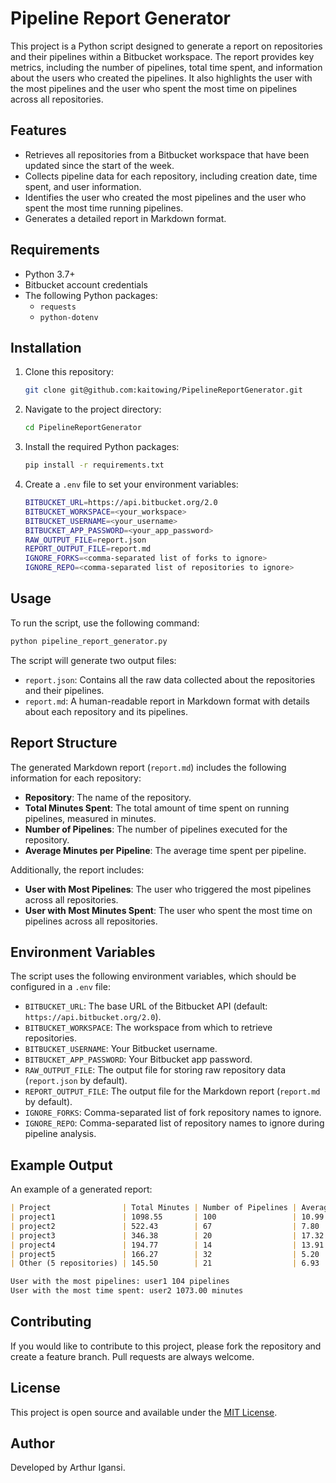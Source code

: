 # Pipeline Report Generator

This project is a Python script designed to generate a report on repositories and their pipelines within a Bitbucket workspace. The report provides key metrics, including the number of pipelines, total time spent, and information about the users who created the pipelines. It also highlights the user with the most pipelines and the user who spent the most time on pipelines across all repositories.

## Features
- Retrieves all repositories from a Bitbucket workspace that have been updated since the start of the week.
- Collects pipeline data for each repository, including creation date, time spent, and user information.
- Identifies the user who created the most pipelines and the user who spent the most time running pipelines.
- Generates a detailed report in Markdown format.

## Requirements
- Python 3.7+
- Bitbucket account credentials
- The following Python packages:
  - `requests`
  - `python-dotenv`

## Installation
1. Clone this repository:
   ```sh
   git clone git@github.com:kaitowing/PipelineReportGenerator.git
   ```
2. Navigate to the project directory:
   ```sh
   cd PipelineReportGenerator
   ```
3. Install the required Python packages:
   ```sh
   pip install -r requirements.txt
   ```
4. Create a `.env` file to set your environment variables:
   ```sh
   BITBUCKET_URL=https://api.bitbucket.org/2.0
   BITBUCKET_WORKSPACE=<your_workspace>
   BITBUCKET_USERNAME=<your_username>
   BITBUCKET_APP_PASSWORD=<your_app_password>
   RAW_OUTPUT_FILE=report.json
   REPORT_OUTPUT_FILE=report.md
   IGNORE_FORKS=<comma-separated list of forks to ignore>
   IGNORE_REPO=<comma-separated list of repositories to ignore>
   ```

## Usage
To run the script, use the following command:
```sh
python pipeline_report_generator.py
```
The script will generate two output files:
- `report.json`: Contains all the raw data collected about the repositories and their pipelines.
- `report.md`: A human-readable report in Markdown format with details about each repository and its pipelines.

## Report Structure
The generated Markdown report (`report.md`) includes the following information for each repository:
- **Repository**: The name of the repository.
- **Total Minutes Spent**: The total amount of time spent on running pipelines, measured in minutes.
- **Number of Pipelines**: The number of pipelines executed for the repository.
- **Average Minutes per Pipeline**: The average time spent per pipeline.

Additionally, the report includes:
- **User with Most Pipelines**: The user who triggered the most pipelines across all repositories.
- **User with Most Minutes Spent**: The user who spent the most time on pipelines across all repositories.

## Environment Variables
The script uses the following environment variables, which should be configured in a `.env` file:
- `BITBUCKET_URL`: The base URL of the Bitbucket API (default: `https://api.bitbucket.org/2.0`).
- `BITBUCKET_WORKSPACE`: The workspace from which to retrieve repositories.
- `BITBUCKET_USERNAME`: Your Bitbucket username.
- `BITBUCKET_APP_PASSWORD`: Your Bitbucket app password.
- `RAW_OUTPUT_FILE`: The output file for storing raw repository data (`report.json` by default).
- `REPORT_OUTPUT_FILE`: The output file for the Markdown report (`report.md` by default).
- `IGNORE_FORKS`: Comma-separated list of fork repository names to ignore.
- `IGNORE_REPO`: Comma-separated list of repository names to ignore during pipeline analysis.

## Example Output
An example of a generated report:

```markdown
| Project                | Total Minutes | Number of Pipelines | Average Minutes per Pipeline |
| project1               | 1098.55       | 100                 | 10.99                        |
| project2               | 522.43        | 67                  | 7.80                         |
| project3               | 346.38        | 20                  | 17.32                        |
| project4               | 194.77        | 14                  | 13.91                        |
| project5               | 166.27        | 32                  | 5.20                         |
| Other (5 repositories) | 145.50        | 21                  | 6.93                         |

User with the most pipelines: user1 104 pipelines
User with the most time spent: user2 1073.00 minutes
```

## Contributing
If you would like to contribute to this project, please fork the repository and create a feature branch. Pull requests are always welcome.

## License
This project is open source and available under the [MIT License](LICENSE).

## Author
Developed by Arthur Igansi.
